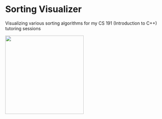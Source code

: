 # Sorting Visualizer
Visualizing various sorting algorithms for my CS 191 (Introduction to C++) tutoring sessions

<img src="https://imgur.com/oNRybdz.gif" width="250">
